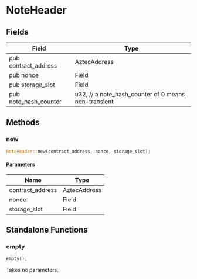 # NoteHeader

## Fields
| Field | Type |
| --- | --- |
| pub contract_address | AztecAddress |
| pub nonce | Field |
| pub storage_slot | Field |
| pub note_hash_counter | u32, // a note_hash_counter of 0 means non-transient |

## Methods

### new

```rust
NoteHeader::new(contract_address, nonce, storage_slot);
```

#### Parameters
| Name | Type |
| --- | --- |
| contract_address | AztecAddress |
| nonce | Field |
| storage_slot | Field |

## Standalone Functions

### empty

```rust
empty();
```

Takes no parameters.

